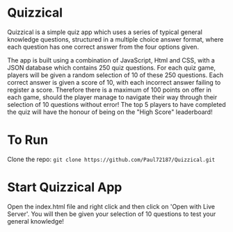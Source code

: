 # Quizzical

Quizzical is a simple quiz app which uses a series of typical general knowledge questions, structured in a multiple choice answer format, where each question has one correct answer from the four options given.

The app is built using a combination of JavaScript, Html and CSS, with a JSON database which contains 250 quiz questions. For each quiz game, players will be given a random selection of 10 of these 250 questions. Each correct answer is given a score of 10, with each incorrect answer failing to register a score. Therefore there is a maximum of 100 points on offer in each game, should the player manage to navigate their way through their selection of 10 questions without error! The top 5 players to have completed the quiz will have the honour of being on the "High Score" leaderboard!

# To Run

Clone the repo: `git clone https://github.com/Paul72187/Quizzical.git`

# Start Quizzical App

Open the index.html file and right click and then click on 'Open with Live Server'. You will then be given your selection of 10 questions to test your general knowledge!

